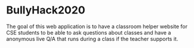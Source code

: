 # BullyHack2020


The goal of this web application is to have a classroom helper website for CSE students to be able to ask questions about classes and have a anonymous live Q/A that runs during a class if the teacher supports it.
